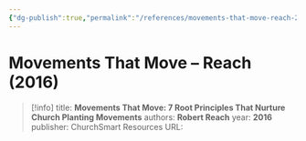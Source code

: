 ```yaml
---
{"dg-publish":true,"permalink":"/references/movements-that-move-reach-2016/"}
---
```



# Movements That Move – Reach (2016)

> [!info]
> title: **Movements That Move: 7 Root Principles That Nurture Church Planting Movements**
> authors: **Robert Reach**
> year: **2016**
> publisher: ChurchSmart Resources
> URL: 


